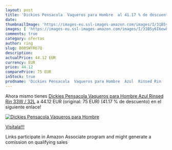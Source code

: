 ```yaml
---
layout: post
title: 'Dickies Pensacola  Vaqueros para Hombre  al 41.17 % de descuento'
date: 
thumbnailImage: 'https://images-eu.ssl-images-amazon.com/images/I/31B5y6I6ewL._SL200_.jpg'
images: [ 'https://images-eu.ssl-images-amazon.com/images/I/31B5y6I6ewL._SL200_.jpg' ]
comments: true
category: ofertas
author: ring
slug: B00SWTR67Q
description:
actualPrice: 44.12 EUR
currency: EUR
price: 44.12
comparePrice: 75 EUR
inStock: true
prodname: 'Dickies Pensacola  Vaqueros para Hombre  Azul  Rinsed Rin   33W / 32L'
---
```


Ahora mismo tienes [Dickies Pensacola  Vaqueros para Hombre  Azul  Rinsed Rin   33W / 32L](https://www.amazon.es/dp/B00SWTR67Q/?tag=tolees-21) a 44.12 EUR (original: 75 EUR) (41.17 %  de descuento) en el siguiente enlace!

[![Dickies Pensacola  Vaqueros para Hombre ](https://images-eu.ssl-images-amazon.com/images/I/31B5y6I6ewL._SL200_.jpg)](https://www.amazon.es/dp/B00SWTR67Q/?tag=tolees-21)

[Visítala!!!](https://www.amazon.es/dp/B00SWTR67Q/?tag=tolees-21)

Links participate in Amazon Associate program and might generate a comission on qualifying sales

